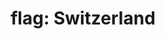 ---
layout: flags
title: "flag: Switzerland"
emoji: flag_switzerland
permalink: 🇨🇭.html
image: assets/img/3moji/flag_switzerland.png
---